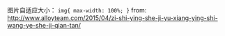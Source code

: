 图片自适应大小：
``
img{
    max-width: 100%;
}
``
from: http://www.alloyteam.com/2015/04/zi-shi-ying-she-ji-yu-xiang-ying-shi-wang-ye-she-ji-qian-tan/

